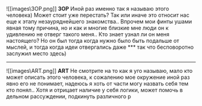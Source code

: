 ![[images\ЗОР.png]]
**ЗОР**
Иной раз именно так я называю этого человека) Может стоит уже перестать? Так или иначе это относит нас еще к этапу незауряднейшего знакомства.. Впрочем мои финты ушами явная тому причина, но и как и многие близкие мне люди он к удивлению не отверг такого меня.. Кто знает узнал ли он меня настоящего? Но он был тогда когда нужно было быть подальше от мыслей, и тогда когда идеи отвергались даже *** так что бесповоротно заслужил место здесь)

---
![[images\ART.png]]
**ART**
Не смотрите на то как я уго называю, мало кто может описать этого человека, к сожалению мое окружение иной раз явно его не понимает, надеюсь я хоть от части могу назвать себя тем кто понял.. Хотя и отрицает наличие у себя логики, может помочь в дельном рассуждении, подкинуть различного р
